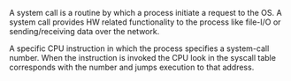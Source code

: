 A system call is a routine by which a process initiate a request to the OS.
A system call provides HW related functionality to the process like file-I/O or sending/receiving data over the network.

A specific CPU instruction in which the process specifies a system-call number. When the instruction is invoked the CPU look in the syscall table corresponds with the number and jumps execution to that address.